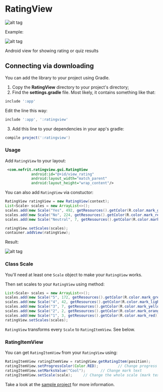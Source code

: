# RatingView

![alt tag](https://i.imgur.com/hgC7q3I.png)

Example:

![alt tag](https://i.imgur.com/BkGt9Jz.png)

Android view for showing rating or quiz results

Connecting via downloading 
----------

You can add the library to your project using Gradle.
1) Copy the **RatingView** directory to your project's directory;
2) Find the **settings.gradle** file. Most likely, it contains something like that:

```gradle
include ':app'
```

Edit the line this way:

```gradle
include ':app', ':ratingview'
```

3) Add this line to your dependencies in your app's gradle:

```gradle
compile project(':ratingview')
```

### Usage

Add `RatingView` to your layout:
```xml
 <com.nefrit.ratingview.gui.RatingView
            android:id="@+id/view_rating"
            android:layout_width="match_parent"
            android:layout_height="wrap_content"/>
```

You can also add `RatingView` via constuctor: 
```java
RatingView ratingView = new RatingView(context);
List<Scale> scales = new ArrayList<>();
scales.add(new Scale("Yes", 492, getResources().getColor(R.color.mark_green)));
scales.add(new Scale("No", 224, getResources().getColor(R.color.mark_red)));
scales.add(new Scale("Neutral", 7, getResources().getColor(R.color.mark_yellow)));

ratingView.setScales(scales);
container.addView(ratingView);
```
Result:

![alt tag](https://i.imgur.com/3MUTorP.png)

### Class Scale

You'll need at least one `Scale` object to make your `RatingView` works.

Then set scales to your `RatingView` using method: 
```java
List<Scale> scales = new ArrayList<>();
scales.add(new Scale("5", 172, getResources().getColor(R.color.mark_green)));
scales.add(new Scale("4", 42, getResources().getColor(R.color.mark_light_green)));
scales.add(new Scale("3", 7, getResources().getColor(R.color.mark_yellow)));
scales.add(new Scale("2", 2, getResources().getColor(R.color.mark_orange)));
scales.add(new Scale("1", 3, getResources().getColor(R.color.mark_red)));
ratingView.setScales(scales);
```
`RatingView` transforms every `Scale` to `RatingItemView`. See below.

### RatingItemView

You can get `RatingItemView` from your `RatingView` using: 
```java
RatingItemView ratingItemView = ratingView.getRatingItem(position);
ratingItemView.setProgressColor(Color.RED);         // Change progress color
ratingItemView.setMarksValue("Cool");       // Change mark text
ratingItemView.setScale(scale);     // Change the whole scale (mark text, marks count and progress color)
```

Take a look at the [sample project](sample) for more information.